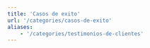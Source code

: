 ```yaml
---
title: 'Casos de exito'
url: '/categories/casos-de-exito'
aliases:
    - '/categories/testimonios-de-clientes'
---
```

